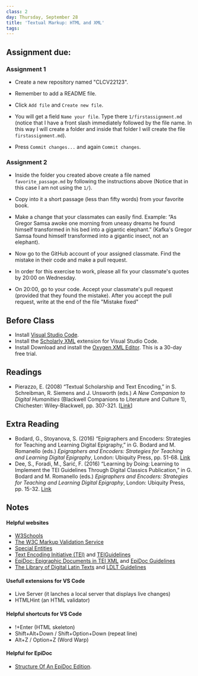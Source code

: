 ```yaml
---
class: 2
day: Thursday, September 28
title: 'Textual Markup: HTML and XML'
tags: 
---
```


## Assignment due: 

### Assignment 1 
- Create a new repository named "CLCV22123".
  
- Remember to add a README file.
  
- Click `Add file` and `Create new file`.
  
- You will get a field `Name your file`. Type there `1/firstassignment.md` (notice that I have a front slash immediately  followed by the file name. In this way I will create a folder and inside that folder I will create the file `firstassignment.md`).

- Press `Commit changes...` and again `Commit changes`.


### Assignment 2 
- Inside the folder you created above create a file named `favorite_passage.md` by following the instructions  above (Notice that in this case I am not using the `1/`).

- Copy into it a short passage (less than fifty words) from your favorite book.

- Make a change that your classmates can easily find. Example: “As Gregor Samsa awoke one morning from uneasy dreams he found himself transformed in his bed into a gigantic elephant.” (Kafka's Gregor Samsa found himself transformed into a gigantic insect, not an elephant).

- Now go to the GitHub account of your assigned classmate. Find the mistake in their code and make a pull request.

- In order for this exercise to work, please all fix your classmate's quotes by 20:00 on Wednesday.

- On 20:00, go to your code. Accept your classmate's pull request (provided that they found the mistake). After you accept the pull request, write at the end of the file "Mistake fixed"

## Before Class 
- Install [Visual Studio Code](https://code.visualstudio.com/download).
- Install the [Scholarly XML](https://marketplace.visualstudio.com/items?itemName=raffazizzi.sxml) extension for Visual Studio Code. 
- Install Download and install the [Oxygen XML Editor](https://www.oxygenxml.com/). This is a 30-day free trial. 

## Readings 
- Pierazzo, E. (2008) “Textual Scholarship and Text Encoding,” in S. Schreibman, R. Siemens and J. Unsworth (eds.) *A New Companion to Digital Humanities* (Blackwell Companions to Literature and Culture 1), Chichester: Wiley-Blackwell, pp. 307-321. [[Link](https://doi.org/10.1002/9781118680605.ch21)] 

## Extra Reading
- Bodard, G., Stoyanova, S. (2016) “Epigraphers and Encoders: Strategies for Teaching and Learning Digital Epigraphy,” in G. Bodard and M. Romanello (eds.) _Epigraphers and Encoders: Strategies for Teaching and Learning Digital Epigraphy_, London: Ubiquity Press, pp. 51-68. [Link](https://www.ubiquitypress.com/site/chapters/e/10.5334/bat.b/)
- Dee, S., Foradi, M., Šarić, F. (2016) “Learning by Doing: Learning to Implement the TEI Guidelines Through Digital Classics Publication,” in G. Bodard and M. Romanello (eds.) _Epigraphers and Encoders: Strategies for Teaching and Learning Digital Epigraphy_, London: Ubiquity Press, pp. 15-32. [Link](https://www.ubiquitypress.com/site/chapters/e/10.5334/bat.b/)

## Notes

#### Helpful websites
- [W3Schools](https://www.w3schools.com/tags/default.asp)
- [The W3C Markup Validation Service](https://validator.w3.org/)
- [Special Entities](https://www.htmlhelp.com/reference/html40/entities/special.html)
- [Text Encoding Initiative (TEI)](http://www.tei-c.org) and [TEIGuidelines](https://www.google.com/url?q=http://www.tei-c.org/release/doc/tei-p5-doc/en/html/index.html)
- [EpiDoc: Epigraphic Documents in TEI XML](https://epidoc.stoa.org/) and [EpiDoc Guidelines](https://epidoc.stoa.org/gl/latest/)
- [The Library of Digital Latin Texts](https://ldlt.digitallatin.org/) and [LDLT Guidelines](https://digitallatin.github.io/guidelines/)

#### Usefull extensions for VS Code
- Live Server (it lanches a local server that displays live changes)
- HTMLHint (an HTML validator)

#### Helpful shortcuts for VS Code
- !+Enter (HTML skeleton)
- Shift+Alt+Down / Shift+Option+Down (repeat line)
- Alt+Z / Option+Z (Word Warp)

#### Helpful for EpiDoc
- [Structure Of An EpiDoc Edition](https://epidoc.stoa.org/gl/latest/supp-structure.html).





